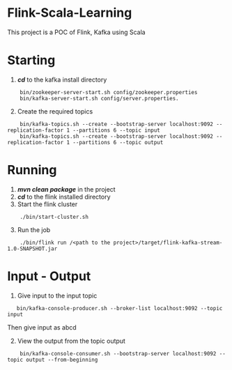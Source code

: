 # Flink-Scala-Learning
This project is a POC of Flink, Kafka using Scala

# Starting
1. _**cd**_ to the kafka install directory
```
    bin/zookeeper-server-start.sh config/zookeeper.properties
    bin/kafka-server-start.sh config/server.properties.
```
2. Create the required topics
```
    bin/kafka-topics.sh --create --bootstrap-server localhost:9092 --replication-factor 1 --partitions 6 --topic input
    bin/kafka-topics.sh --create --bootstrap-server localhost:9092 --replication-factor 1 --partitions 6 --topic output
```
# Running
1. _**mvn clean package**_ in the project
2.  _**cd**_ to the flink installed directory
3. Start the flink cluster
```
    ./bin/start-cluster.sh
```
3. Run the job
```
    ./bin/flink run /<path to the project>/target/flink-kafka-stream-1.0-SNAPSHOT.jar
```
# Input - Output
1. Give input to the input topic
```
   bin/kafka-console-producer.sh --broker-list localhost:9092 --topic input
```
Then give input as abcd

2. View the output from the topic output
```
    bin/kafka-console-consumer.sh --bootstrap-server localhost:9092 --topic output --from-beginning
```
